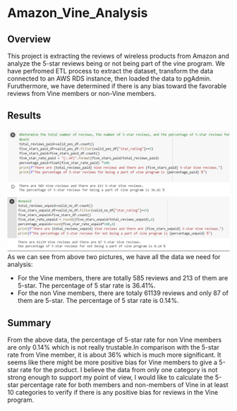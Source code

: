 # Amazon_Vine_Analysis
## Overview
This project is extracting the reviews of wireless products from Amazon and analyze the 5-star reviews being or not being part of the vine program. We have perfromed ETL process to extract the dataset, transform the data connected to an AWS RDS instance, then loaded the data to pgAdmin. Furuthermore, we have determined if there is any bias toward the favorable reviews from Vine members or non-Vine members.
## Results
![](1.PNG)
![](2.PNG)
As we can see from above two pictures, we have all the data we need for analysis:
* For the Vine members, there are totally 585 reviews and 213 of them are 5-star. The percentage of 5 star rate is 36.41%.
* For the non Vine members, there are totaly 61139 reviews and only 87 of them are 5-star. The percentage of 5 star rate is 0.14%.

## Summary
From the above data, the percentage of 5-star rate for non Vine members are only 0.14% which is not really trustable.In comparison with the 5-star rate from Vine member, it is about 36% which is much more significant. It seems like there might be more positive bias for Vine members to give a 5-star rate for the product. I believe the data from only one category is not strong enough to support my point of view, I would like to calculate the 5-star percentage rate for both members and non-members of Vine in at least 10 categories to verify if there is any positive bias for reviews in the Vine program.
